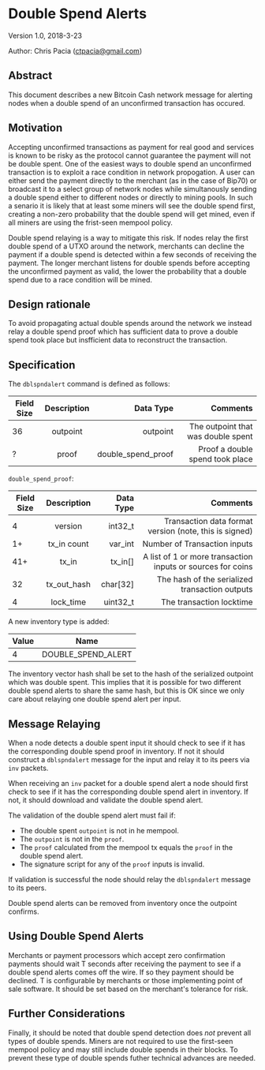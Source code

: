 # Double Spend Alerts

Version 1.0, 2018-3-23

Author: Chris Pacia (ctpacia@gmail.com)

## Abstract

This document describes a new Bitcoin Cash network message for alerting nodes when a double spend of an unconfirmed transaction has occured.

## Motivation

Accepting unconfirmed transactions as payment for real good and services is known to be risky as the protocol cannot guarantee the payment will not be double spent.
One of the easiest ways to double spend an unconfirmed transaction is to exploit a race condition in network propogation. A user can either send the payment directly 
to the merchant (as in the case of Bip70) or broadcast it to a select group of network nodes while simultanously sending a double spend either to different nodes or
directly to mining pools. In such a senario it is likely that at least some miners will see the double spend first, creating a non-zero probability that the double
spend will get mined, even if all miners are using the frist-seen mempool policy. 

Double spend relaying is a way to mitigate this risk. If nodes relay the first double spend of a UTXO around the network, merchants can decline the payment if a double
spend is detected within a few seconds of receiving the payment. The longer merchant listens for double spends before accepting the unconfirmed payment as valid, the
lower the probability that a double spend due to a race condition will be mined.

## Design rationale

To avoid propagating actual double spends around the network we instead relay a double spend proof which has sufficient data to prove a double spend took place but insfficient
data to reconstruct the transaction.

## Specification



The `dblspndalert` command is defined as follows:

| Field Size | Description | Data Type  | Comments |
| -----------|:-----------:| ----------:|---------:|
| 36     | outpoint | outpoint | The outpoint that was double spent |
| ?      | proof | double_spend_proof | Proof a double spend took place |

`double_spend_proof`:

| Field Size | Description | Data Type  | Comments |
| -----------|:-----------:| ----------:|---------:|
| 4     | version | int32_t | Transaction data format version (note, this is signed) |
| 1+      | tx_in count | 	var_int | Number of Transaction inputs |
| 41+      | 	tx_in | 		tx_in[] | A list of 1 or more transaction inputs or sources for coins |
| 32      | tx_out_hash | 	char[32] | The hash of the serialized transaction outputs |
| 4 | lock_time | 	uint32_t | The transaction locktime |

A new inventory type is added:

| Value | Name |
| -----------|:-----------:|
| 4     | DOUBLE_SPEND_ALERT |

The inventory vector hash shall be set to the hash of the serialized outpoint which was double spent. This implies that it is possible for 
two different double spend alerts to share the same hash, but this is OK since we only care about relaying one double spend alert per input.

## Message Relaying

When a node detects a double spent input it should check to see if it has the corresponding double spend proof in inventory.
If not it should construct a `dblspndalert` message for the input and relay it to its peers via `inv` packets.

When receiving an `inv` packet for a double spend alert a node should first check to see if it has the corresponding double spend alert
in inventory. If not, it should download and validate the double spend alert. 

The validation of the double spend alert must fail if:

* The double spent `outpoint` is not in he mempool. 
* The `outpoint` is not in the `proof`.
* The `proof` calculated from the mempool tx equals the `proof` in the double spend alert. 
* The signature script for any of the `proof` inputs is invalid.

If validation is successful the node should relay the `dblspndalert` message to its peers.

Double spend alerts can be removed from inventory once the outpoint confirms.

## Using Double Spend Alerts

Merchants or payment processors which accept zero confirmation payments should wait T seconds after receiving the payment to see if a 
double spend alerts comes off the wire. If so they payment should be declined. T is configurable by merchants or those implementing point of
sale software. It should be set based on the merchant's tolerance for risk.

## Further Considerations

Finally, it should be noted that double spend detection does *not* prevent all types of double spends. Miners are not required to use the first-seen mempool
policy and may still include double spends in their blocks. To prevent these type of double spends futher technical advances are needed.
